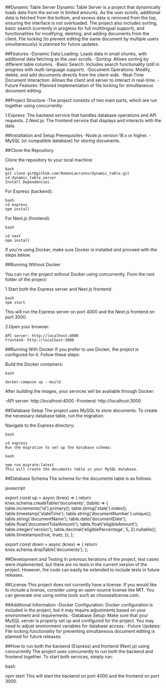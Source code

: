 ##Dynamic Table Server
Dynamic Table Server is a project that dynamically loads data from the server in limited amounts. As the user scrolls, additional data is fetched from the bottom, and excess data is removed from the top, ensuring the interface is not overloaded. The project also includes sorting, basic search (currently in progress for full multilingual support), and functionalities for modifying, deleting, and adding documents from the client. File locking (to prevent editing the same document by multiple users simultaneously) is planned for future updates.

##Features
 -Dynamic Data Loading: Loads data in small chunks, with additional data fetching as the user scrolls.
 -Sorting: Allows sorting by different table columns.
 -Basic Search: Includes search functionality (still in progress with multi-language support).
 -Document Operations: Modify, delete, and add documents directly from the client-side.
 -Real-Time Document Interaction: Allows the client and server to interact in real-time.
 -Future Features: Planned implementation of file locking for simultaneous document editing.

##Project Structure
 -The project consists of two main parts, which are run together using concurrently:

1.Express: The backend service that handles database operations and API requests.
2.Next.js: The frontend service that displays and interacts with the data.

##Installation and Setup
Prerequisites
-Node.js version 18.x or higher.
-MySQL (or compatible database) for storing documents.

##Clone the Repository

Clone the repository to your local machine:

    bash
    git clone git@github.com:RomanLavrunov/dynamic_table.git
    cd dynamic_table_server
    Install Dependencies

For Express (backend):

    bash
    cd express
    npm install     

For Next.js (frontend):

    bash
    
    cd next
    npm install

If you're using Docker, make sure Docker is installed and proceed with the steps below.

##Running Without Docker

You can run the project without Docker using concurrently. From the root folder of the project:

1.Start both the Express server and Next.js frontend:

    bash
    npm start

This will run the Express server on port 4000 and the Next.js frontend on port 3000.

2.Open your browser:

    API server: http://localhost:4000
    Frontend: http://localhost:3000

##Running With Docker
If you prefer to use Docker, the project is configured for it. Follow these steps:

Build the Docker containers:

    bash

    docker-compose up --build
After building the images, your services will be available through Docker:

-API server: http://localhost:4000
-Frontend: http://localhost:3000

##Database Setup
The project uses MySQL to store documents. To create the necessary database table, run the migration:

Navigate to the Express directory:

    bash

    cd express
    Run the migration to set up the database schema:

    bash

    npm run migrate:latest
    This will create the documents table in your MySQL database.

##Database Schema
The schema for the documents table is as follows:

javascript

export const up = async (knex) => {
  return knex.schema.createTable('documents', (table) => {
    table.increments('id').primary();
    table.string('state').index();
    table.timestamp('stateTime');
    table.string('documentNumber').unique();
    table.string('documentName');
    table.date('documentDate');
    table.float('documentTotalAmount');
    table.float('eligibleAmount');
    table.integer('version');
    table.decimal('eligiblePercentage', 5, 2).nullable();
    table.timestamps(true, true);
  });
};

export const down = async (knex) => {
  return knex.schema.dropTable('documents');
};

##Development and Testing
In previous iterations of the project, test cases were implemented, but there are no tests in the current version of the project. However, the code can easily be extended to include tests in future releases.

##License
This project does not currently have a license. If you would like to include a license, consider using an open-source license like MIT. You can generate one using online tools such as choosealicense.com.

##Additional Information
-Docker Configuration: Docker configuration is included in the project, but it may require adjustments based on your environment and requirements.
-Database Setup: Make sure that your MySQL server is properly set up and configured for the project. You may need to adjust environment variables for database access.
-Future Updates: File locking functionality for preventing simultaneous document editing is planned for future releases.

##How to run both the backend (Express) and frontend (Next.js) using concurrently
The project uses concurrently to run both the backend and frontend together. To start both services, simply run:

bash

npm start
This will start the backend on port 4000 and the frontend on port 3000.
